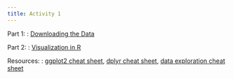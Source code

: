 ```yaml
---
title: Activity 1
---
```


Part 1:
  : [Downloading the Data](https://sta175-s22.github.io/slides/loadingData.html)
  
Part 2: 
  : [Visualization in R](https://sta175-s22.github.io/class_activities/ca_1.html)
  
Resources: 
  : [ggplot2 cheat sheet](https://raw.githubusercontent.com/rstudio/cheatsheets/master/data-visualization.pdf), [dplyr cheat sheet](https://raw.githubusercontent.com/rstudio/cheatsheets/master/data-transformation.pdf), [data exploration cheat sheet](https://sta175-s22.github.io/data_visualization_summary_cheat_sheet.html)
